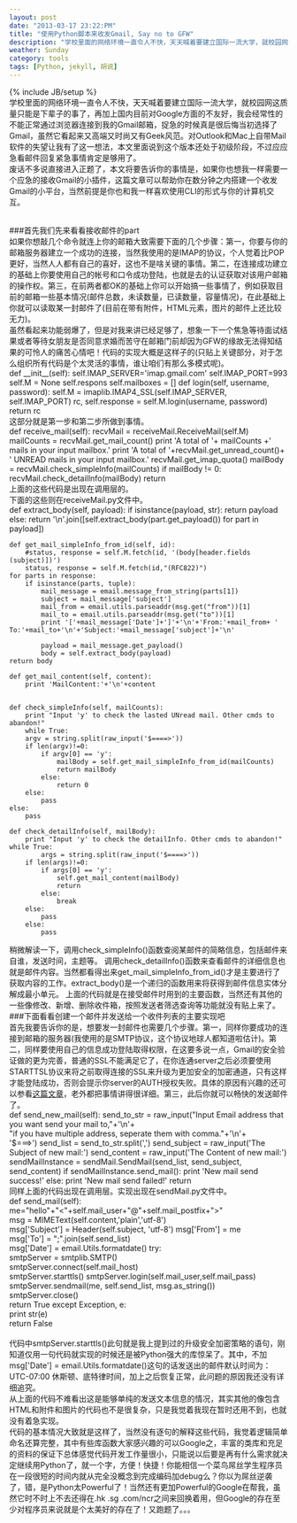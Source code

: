 ```yaml
---
layout: post
date: "2013-03-17 23:22:PM"
title: "使用Python脚本来收发Gmail, Say no to GFW"
description: "学校里面的网络环境一直令人不快，天天喊着要建立国际一流大学，就校园网这质量只能是下辈子的事了，再加上国内目前对Google方面的不友好，我会经常性的不能正常通过浏览器连接到我的Gmail邮箱，捉急的时候真是很后悔当初选择了Gmail，虽然它看起来又高端又时尚又有Geek风范。对Outlook和Mac自带Mail客户端的失望让我有了这一想法，本文里面说到这个版本还处于初级阶段，不过应急看邮件回复紧急事情肯定是够用了。"
weather: Sunday
category: tools 
tags: [Python, jekyll, 胡说]
---
```

{% include JB/setup %}
<br>
学校里面的网络环境一直令人不快，天天喊着要建立国际一流大学，就校园网这质量只能是下辈子的事了，再加上国内目前对Google方面的不友好，我会经常性的不能正常通过浏览器连接到我的Gmail邮箱，捉急的时候真是很后悔当初选择了Gmail，虽然它看起来又高端又时尚又有Geek风范。对Outlook和Mac上自带Mail软件的失望让我有了这一想法，本文里面说到这个版本还处于初级阶段，不过应应急看邮件回复紧急事情肯定是够用了。
<br>
废话不多说直接进入正题了，本文将要告诉你的事情是，如果你也想我一样需要一个应急的接收Gmail的小插件，这篇文章可以帮助你在数分钟之内搭建一个收发Gmail的小平台，当然前提是你也和我一样喜欢使用CLI的形式与你的计算机交互。

<br>
###首先我们先来看看接收邮件的part

<br>
如果你想敲几个命令就连上你的邮箱大致需要下面的几个步骤：第一，你要与你的邮箱服务器建立一个成功的连接，当然我使用的是IMAP的协议，个人觉着比POP更好，当然人人都有自己的喜好，这也不是啥关键的事情。第二，在连接成功建立的基础上你要使用自己的帐号和口令成功登陆，也就是去的认证获取对该用户邮箱的操作权。第三，在前两者都OK的基础上你可以开始搞一些事情了，例如获取目前的邮箱一些基本情况(邮件总数，未读数量，已读数量，容量情况)，在此基础上你就可以读取某一封邮件了(目前在带有附件，HTML元素，图片的邮件上还比较无力)。

<br>
虽然看起来功能弱爆了，但是对我来讲已经足够了，想象一下一个焦急等待面试结果或者等待女朋友是否同意求婚而苦守在邮箱门前却因为GFW的缘故无法得知结果的可怜人的痛苦心情吧！代码的实现大概是这样子的(只贴上关键部分，对于怎么组织所有代码是个太灵活的事情，谁让咱们有那么多模式呢)。

<br>
	def __init__(self): 
		self.IMAP_SERVER='imap.gmail.com'
		self.IMAP_PORT=993
		self.M = None
		self.respons
		self.mailboxes = [] 
	def login(self, username, password): 
		self.M = imaplib.IMAP4_SSL(self.IMAP_SERVER, self.IMAP_PORT) 
		rc, self.response = self.M.login(username, password) 
		return rc 
<br>
这部分就是第一步和第二步所做到事情。
<br>
	def receive_mail(self):       
		recvMail = receiveMail.ReceiveMail(self.M) 
		mailCounts = recvMail.get_mail_count()
		print 'A total of '+ mailCounts +' mails in your input mailbox.'
		print 'A total of '+recvMail.get_unread_count()+ ' UNREAD mails in your input mailbox.'
		recvMail.get_imap_quota()
		mailBody = recvMail.check_simpleInfo(mailCounts)
		if mailBody != 0:
			recvMail.check_detailInfo(mailBody)
		return

<br>
上面的这些代码是出现在调用层的。
<br>
下面的这些则在receiveMail.py文件中。
<br>
    def extract_body(self, payload):
    	if isinstance(payload, str):
		return payload
	else:
		return '\n'.join([self.extract_body(part.get_payload()) for part in payload])
  
    def get_mail_simpleInfo_from_id(self, id): 
        #status, response = self.M.fetch(id, '(body[header.fields (subject)])') 
        status, response = self.M.fetch(id,"(RFC822)") 
	for parts in response:
		if isinstance(parts, tuple):
			mail_message = email.message_from_string(parts[1])
			subject = mail_message['subject']
			mail_from = email.utils.parseaddr(msg.get("from"))[1]
			mail_to = email.utils.parseaddr(msg.get("to"))[1]
			print '['+mail_message['Date']+']'+'\n'+'From:'+mail_from+ ' To:'+mail_to+'\n'+'Subject:'+mail_message['subject']+'\n'

			payload = mail_message.get_payload()
			body = self.extract_body(payload)
	return body
  
    def get_mail_content(self, content):
    	print 'MailContent:'+'\n'+content
    
    
    def check_simpleInfo(self, mailCounts):
    	print "Input 'y' to check the lasted UNread mail. Other cmds to abandon!"
    	while True:
		argv = string.split(raw_input('$====>'))
		if len(argv)!=0:
			if argv[0] == 'y':
				mailBody = self.get_mail_simpleInfo_from_id(mailCounts)
				return mailBody
			else:
				return 0
		else:
			pass
	else:
		pass

    def check_detailInfo(self, mailBody):
    	print "Input 'y' to check the detailInfo. Other cmds to abandon!"
	while True:
    		args = string.split(raw_input('$====>'))
		if len(args)!=0:
			if args[0] == 'y':
				self.get_mail_content(mailBody)
				return
			else:
				break
		else:
			pass
    	else:
    		pass	

稍微解读一下，调用check_simpleInfo()函数查阅某邮件的简略信息，包括邮件来自谁，发送时间，主题等。
调用check_detailInfo()函数来查看邮件的详细信息也就是邮件内容。当然都看得出来get_mail_simpleInfo_from_id()才是主要进行了获取内容的工作。extract_body()是一个递归的函数用来将获得到邮件信息实体分解成最小单元。
上面的代码就是在接受邮件时用到的主要函数，当然还有其他的一些像修改、新增、删除收件箱，按照发送者筛选查询等功能就没有贴上来了。
<br>
###下面看看创建一个邮件并发送给一个收件列表的主要实现吧
<br>
首先我要告诉你的是，想要发一封邮件也需要几个步骤。第一，同样你要成功的连接到邮箱的服务器(我使用的是SMTP协议，这个协议地球人都知道啦估计)。第二，同样要使用自己的信息成功登陆取得权限，在这要多说一点，Gmail的安全验证做的更为完善，普通的SSL不能满足它了，在你连通server之后必须要使用STARTTSL协议来将之前取得连接的SSL来升级为更加安全的加密通道，只有这样才能登陆成功，否则会提示你server的AUTH授权失败。具体的原因有兴趣的还可以参看[这篇文章](https://www.fastmail.fm/help/technology_ssl_vs_tls_starttls.html)，老外都把事情讲得很详细。第三，此后你就可以畅快的发送邮件了。
<br>
    def send_new_mail(self):
	send_to_str = raw_input("Input Email address that you want send your mail to,"+'\n'+\
	"if you have multiple address, seperate them with comma."+'\n'+\
	'$===>')
	send_list = send_to_str.split(',')
	send_subject  = raw_input('The Subject of new mail:')
	send_content  = raw_input('The Content of new mail:')
    	sendMailInstance = sendMail.SendMail(send_list, send_subject, send_content)
	if sendMailInstance.send_mail():
		print 'New mail send success!'
	else:
		print 'New mail send failed!'
    	return
<br>
同样上面的代码出现在调用层。实现出现在sendMail.py文件中。
<br>
    def send_mail(self):  
	me="hello"+"<"+self.mail_user+"@"+self.mail_postfix+">"  
	msg = MIMEText(self.content,'plain','utf-8')  
	msg['Subject'] = Header(self.subject, 'utf-8')
	msg['From'] = me      
	msg['To'] = ";".join(self.send_list)  
	msg['Date'] = email.Utils.formatdate()
	try:  
		smtpServer = smtplib.SMTP()  
		smtpServer.connect(self.mail_host)  
		smtpServer.starttls()
		smtpServer.login(self.mail_user,self.mail_pass)  
		smtpServer.sendmail(me, self.send_list, msg.as_string())  
		smtpServer.close()  
		return True 
	except Exception, e:  
		print str(e)  
		return False  
<br>
代码中smtpServer.starttls()此句就是我上提到过的升级安全加密策略的语句，刚知道仅用一句代码就实现的时候还是被Python强大的库惊呆了。其中，不加msg['Date'] = email.Utils.formatdate()这句的话发送出的邮件默认时间为：UTC-07:00 休斯顿、底特律时间，加上之后恢复正常，此问题的原因我还没有详细追究。
<br>
从上面的代码不难看出这是能够单纯的发送文本信息的情况，其实其他的像包含HTML和附件和图片的代码也不是很复杂，只是我觉着我现在暂时还用不到，也就没有着急实现。
<br>
代码的基本情况大致就是这样了，当然没有逐句的解释这些代码，我觉着逻辑简单命名还算完整，其中有些库函数大家感兴趣的可以Google之，丰富的类库和充足的资料的保证下总体感觉代码开发工作量很小，只能说以后要是再有什么需求就决定继续用Python了，就一个字，方便！快捷！你能相信一个菜鸟屌丝学生程序员在一段很短的时间内就从完全没概念到完成编码加debug么？你以为屌丝逆袭了，错，是Python太Powerful了！当然还有更加Powerful的Google在帮我，虽然它时不时上不去还得在.hk .sg .com/ncr之间来回换着用，但Google的存在至少对程序员来说就是个太美好的存在了！又跑题了。。。
